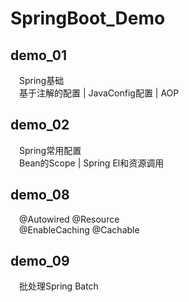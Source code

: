 # SpringBoot_Demo

## demo_01
&emsp;Spring基础  
&emsp;基于注解的配置 | JavaConfig配置 | AOP

## demo_02
&emsp;Spring常用配置  
&emsp;Bean的Scope | Spring El和资源调用 

## demo_08
&emsp;@Autowired @Resource  
&emsp;@EnableCaching @Cachable

## demo_09
&emsp;批处理Spring Batch

